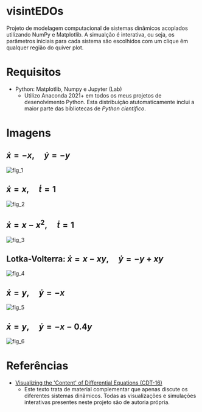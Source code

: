 # visintEDOs
Projeto de modelagem computacional de sistemas dinâmicos acoplados utilizando NumPy e Matplotlib. A simualção é interativa, ou seja, os parâmetros iniciais para cada sistema são escolhidos com um clique ẽm qualquer região do quiver plot.

# Requisitos
+ Python: Matplotlib, Numpy e Jupyter (Lab)
  + Utilizo Anaconda 2021+ em todos os meus projetos de desenolvimento Python. Esta distribuição atutomaticamente inclui a maior parte das bibliotecas de *Python científico*.

# Imagens
## $\dot{x} = -x,\quad \dot{y} = -y$
![fig_1](https://github.com/vinmir/visintEDOs/assets/133194350/ff72169e-f15f-4f71-a746-7890087311f8)

## $\dot{x} = x,\quad \dot{t} = 1$
![fig_2](https://github.com/vinmir/visintEDOs/assets/133194350/2d0ae03e-3539-42ae-8784-7d7da29af2d0)

## $\dot{x} = x - x^2,\quad \dot{t} = 1$
![fig_3](https://github.com/vinmir/visintEDOs/assets/133194350/4ea203c2-6743-4ca8-a608-6ce0a81f00a8)

## Lotka-Volterra: $\dot{x} = x - xy,\quad \dot{y} = -y + xy$
![fig_4](https://github.com/vinmir/visintEDOs/assets/133194350/69521769-26a7-4c5a-8dbf-d0cc18f23666)

## $\dot{x} = y,\quad \dot{y} = -x$
![fig_5](https://github.com/vinmir/visintEDOs/assets/133194350/c64c6108-3c00-4aac-9d82-eebc28d031d4)

## $\dot{x} = y,\quad \dot{y} = -x -0.4y$
![fig_6](https://github.com/vinmir/visintEDOs/assets/133194350/3152072c-06a2-42ff-aa0f-c51c6168c0d5)

# Referências
+ [Visualizing the 'Content' of Differential Equations (CDT-16)](https://www.researchgate.net/publication/336839290_Visualizing_the_%27Content%27_of_Differential_Equations_CDT-16)
  + Este texto trata de material complementar que apenas discute os diferentes sistemas dinâmicos. Todas as visualizações e simulações interativas presentes neste projeto são de autoria própria.
